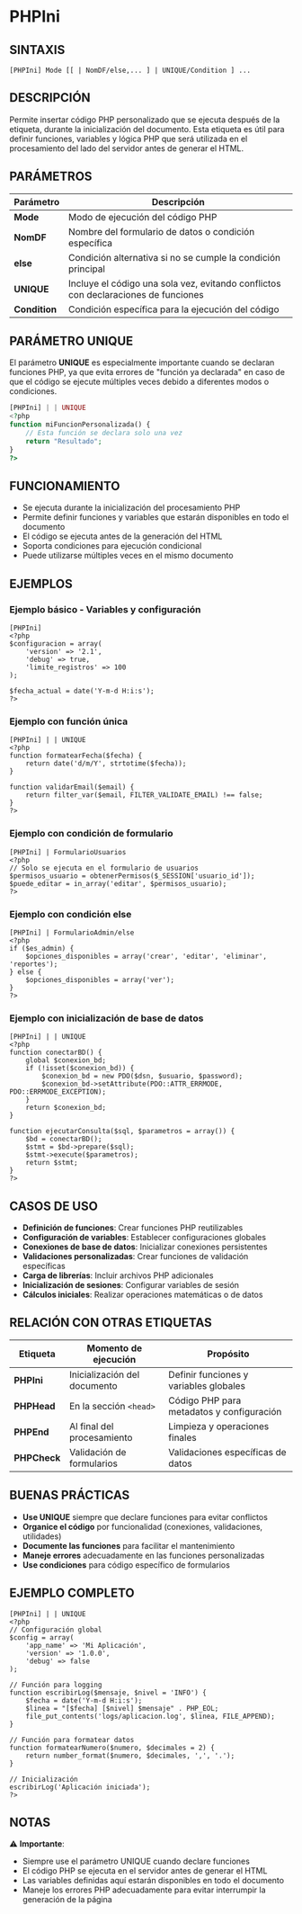 # PHPIni

## SINTAXIS
```
[PHPIni] Mode [[ | NomDF/else,... ] | UNIQUE/Condition ] ...
```

## DESCRIPCIÓN
Permite insertar código PHP personalizado que se ejecuta después de la etiqueta, durante la inicialización del documento. Esta etiqueta es útil para definir funciones, variables y lógica PHP que será utilizada en el procesamiento del lado del servidor antes de generar el HTML.

## PARÁMETROS

| Parámetro | Descripción |
|-----------|-------------|
| **Mode** | Modo de ejecución del código PHP |
| **NomDF** | Nombre del formulario de datos o condición específica |
| **else** | Condición alternativa si no se cumple la condición principal |
| **UNIQUE** | Incluye el código una sola vez, evitando conflictos con declaraciones de funciones |
| **Condition** | Condición específica para la ejecución del código |

## PARÁMETRO UNIQUE
El parámetro **UNIQUE** es especialmente importante cuando se declaran funciones PHP, ya que evita errores de "función ya declarada" en caso de que el código se ejecute múltiples veces debido a diferentes modos o condiciones.

```php
[PHPIni] | | UNIQUE
<?php
function miFuncionPersonalizada() {
    // Esta función se declara solo una vez
    return "Resultado";
}
?>
```

## FUNCIONAMIENTO
- Se ejecuta durante la inicialización del procesamiento PHP
- Permite definir funciones y variables que estarán disponibles en todo el documento
- El código se ejecuta antes de la generación del HTML
- Soporta condiciones para ejecución condicional
- Puede utilizarse múltiples veces en el mismo documento

## EJEMPLOS

### Ejemplo básico - Variables y configuración
```
[PHPIni]
<?php
$configuracion = array(
    'version' => '2.1',
    'debug' => true,
    'limite_registros' => 100
);

$fecha_actual = date('Y-m-d H:i:s');
?>
```

### Ejemplo con función única
```
[PHPIni] | | UNIQUE
<?php
function formatearFecha($fecha) {
    return date('d/m/Y', strtotime($fecha));
}

function validarEmail($email) {
    return filter_var($email, FILTER_VALIDATE_EMAIL) !== false;
}
?>
```

### Ejemplo con condición de formulario
```
[PHPIni] | FormularioUsuarios
<?php
// Solo se ejecuta en el formulario de usuarios
$permisos_usuario = obtenerPermisos($_SESSION['usuario_id']);
$puede_editar = in_array('editar', $permisos_usuario);
?>
```

### Ejemplo con condición else
```
[PHPIni] | FormularioAdmin/else
<?php
if ($es_admin) {
    $opciones_disponibles = array('crear', 'editar', 'eliminar', 'reportes');
} else {
    $opciones_disponibles = array('ver');
}
?>
```

### Ejemplo con inicialización de base de datos
```
[PHPIni] | | UNIQUE
<?php
function conectarBD() {
    global $conexion_bd;
    if (!isset($conexion_bd)) {
        $conexion_bd = new PDO($dsn, $usuario, $password);
        $conexion_bd->setAttribute(PDO::ATTR_ERRMODE, PDO::ERRMODE_EXCEPTION);
    }
    return $conexion_bd;
}

function ejecutarConsulta($sql, $parametros = array()) {
    $bd = conectarBD();
    $stmt = $bd->prepare($sql);
    $stmt->execute($parametros);
    return $stmt;
}
?>
```

## CASOS DE USO
- **Definición de funciones**: Crear funciones PHP reutilizables
- **Configuración de variables**: Establecer configuraciones globales
- **Conexiones de base de datos**: Inicializar conexiones persistentes
- **Validaciones personalizadas**: Crear funciones de validación específicas
- **Carga de librerías**: Incluir archivos PHP adicionales
- **Inicialización de sesiones**: Configurar variables de sesión
- **Cálculos iniciales**: Realizar operaciones matemáticas o de datos

## RELACIÓN CON OTRAS ETIQUETAS

| Etiqueta | Momento de ejecución | Propósito |
|----------|---------------------|-----------|
| **PHPIni** | Inicialización del documento | Definir funciones y variables globales |
| **PHPHead** | En la sección `<head>` | Código PHP para metadatos y configuración |
| **PHPEnd** | Al final del procesamiento | Limpieza y operaciones finales |
| **PHPCheck** | Validación de formularios | Validaciones específicas de datos |

## BUENAS PRÁCTICAS
- **Use UNIQUE** siempre que declare funciones para evitar conflictos
- **Organice el código** por funcionalidad (conexiones, validaciones, utilidades)
- **Documente las funciones** para facilitar el mantenimiento
- **Maneje errores** adecuadamente en las funciones personalizadas
- **Use condiciones** para código específico de formularios

## EJEMPLO COMPLETO
```
[PHPIni] | | UNIQUE
<?php
// Configuración global
$config = array(
    'app_name' => 'Mi Aplicación',
    'version' => '1.0.0',
    'debug' => false
);

// Función para logging
function escribirLog($mensaje, $nivel = 'INFO') {
    $fecha = date('Y-m-d H:i:s');
    $linea = "[$fecha] [$nivel] $mensaje" . PHP_EOL;
    file_put_contents('logs/aplicacion.log', $linea, FILE_APPEND);
}

// Función para formatear datos
function formatearNumero($numero, $decimales = 2) {
    return number_format($numero, $decimales, ',', '.');
}

// Inicialización
escribirLog('Aplicación iniciada');
?>
```

## NOTAS
⚠️ **Importante**:
- Siempre use el parámetro UNIQUE cuando declare funciones
- El código PHP se ejecuta en el servidor antes de generar el HTML
- Las variables definidas aquí estarán disponibles en todo el documento
- Maneje los errores PHP adecuadamente para evitar interrumpir la generación de la página